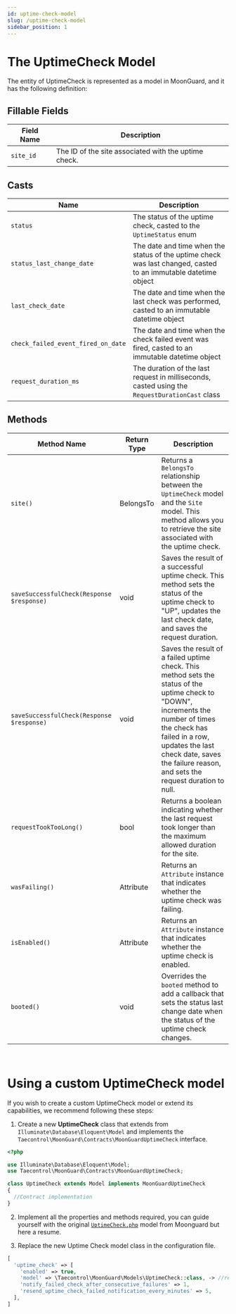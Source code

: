 ```yaml
---
id: uptime-check-model
slug: /uptime-check-model
sidebar_position: 1
---
```


# The UptimeCheck Model

The entity of UptimeCheck is represented as a model in MoonGuard, and it has the
following definition:

## Fillable Fields

| Field Name                    | Description                                                                   |
|-------------------------------|-------------------------------------------------------------------------------|
| `site_id`                           | The ID of the site associated with the uptime check.                    |

## Casts

| Name                   | Description                                                                                        |
|-------------------------------|----------------------------------------------------------------------------------------------------|
| `status`       |  The status of the uptime check, casted to the `UptimeStatus` enum |
| `status_last_change_date`       | The date and time when the status of the uptime check was last changed, casted to an immutable datetime object |
| `last_check_date`          | The date and time when the last check was performed, casted to an immutable datetime object |
| `check_failed_event_fired_on_date` | The date and time when the check failed event was fired, casted to an immutable datetime object |
| `request_duration_ms` | The duration of the last request in milliseconds, casted using the `RequestDurationCast` class |

## Methods

| Method Name   | Return Type    | Description |
|---------------|----------------|-------------|
| `site()` | BelongsTo | Returns a `BelongsTo` relationship between the `UptimeCheck` model and the `Site` model. This method allows you to retrieve the site associated with the uptime check. |
| `saveSuccessfulCheck(Response $response)` | void | Saves the result of a successful uptime check. This method sets the status of the uptime check to "UP", updates the last check date, and saves the request duration. |
| `saveSuccessfulCheck(Response $response)` | void | Saves the result of a failed uptime check. This method sets the status of the uptime check to "DOWN", increments the number of times the check has failed in a row, updates the last check date, saves the failure reason, and sets the request duration to null. |
| `requestTookTooLong()` | bool | Returns a boolean indicating whether the last request took longer than the maximum allowed duration for the site. |
| `wasFailing()` | Attribute | Returns an `Attribute` instance that indicates whether the uptime check was failing. |
| `isEnabled()` | Attribute | Returns an `Attribute` instance that indicates whether the uptime check is enabled. |
| `booted()` | void | Overrides the `booted` method to add a callback that sets the status last change date when the status of the uptime check changes. |


<br />

# Using a custom UptimeCheck model

If you wish to create a custom UptimeCheck model or extend its capabilities, we
recommend following these steps:

1. Create a new **UptimeCheck** class that extends from `Illuminate\Database\Eloquent\Model`
and implements the `Taecontrol\MoonGuard\Contracts\MoonGuardUptimeCheck` interface.

```php
<?php

use Illuminate\Database\Eloquent\Model;
use Taecontrol\MoonGuard\Contracts\MoonGuardUptimeCheck;

class UptimeCheck extends Model implements MoonGuardUptimeCheck
{
  //Contract implementation
}
```
2. Implement all the properties and methods required, you can guide yourself with
the original [`UptimeCheck.php`](https://github.com/taecontrol/moonguard/blob/v0.1.0/src/Models/UptimeCheck.php) model from Moonguard but here a resume.

3. Replace the new Uptime Check model class in the configuration file.

```php
[
  'uptime_check' => [
    'enabled' => true,
    'model' => \Taecontrol\MoonGuard\Models\UptimeCheck::class, -> //replace model
    'notify_failed_check_after_consecutive_failures' => 1,
    'resend_uptime_check_failed_notification_every_minutes' => 5,
  ],
]
```
